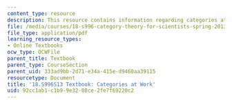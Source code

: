 ```yaml
---
content_type: resource
description: This resource contains information regarding categories at work.
file: /media/courses/18-s996-category-theory-for-scientists-spring-2013/92cc1ab1c1b99e3208ce2fe7f69220c2_MIT18_S996S13_chapter5.pdf
file_type: application/pdf
learning_resource_types:
- Online Textbooks
ocw_type: OCWFile
parent_title: Textbook
parent_type: CourseSection
parent_uid: 333ad9bb-2d71-e34a-415e-d9460aa39115
resourcetype: Document
title: '18.S996S13 Textbook: Categories at Work'
uid: 92cc1ab1-c1b9-9e32-08ce-2fe7f69220c2
---
```

